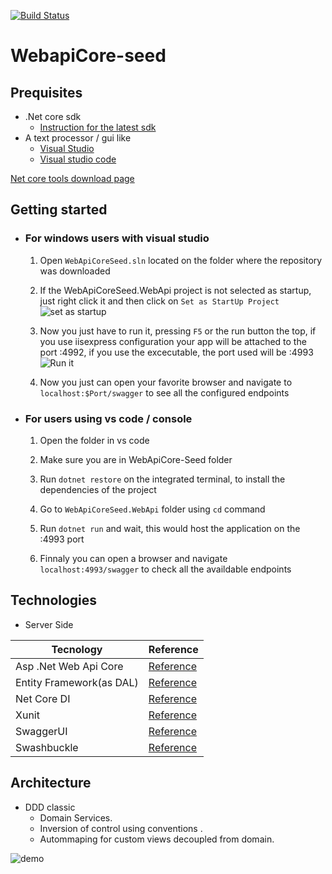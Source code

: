 [![Build Status](https://travis-ci.org/MakingSense/WebApiCore-Seed.svg?branch=master)](https://travis-ci.org/MakingSense/WebApiCore-Seed)
# WebapiCore-seed

## Prequisites
 * .Net core sdk
    * [Instruction for the latest sdk](https://github.com/dotnet/core/blob/master/release-notes/download-archives/2.1.200-sdk-download.md)
 * A text processor / gui like
    * [Visual Studio](https://www.visualstudio.com/es/downloads/)
    * [Visual studio code](https://code.visualstudio.com/Download)

[Net core tools download page](https://www.microsoft.com/net/download/windows)

## Getting started

* ### For windows users with visual studio
    1. Open `WebApiCoreSeed.sln` located on the folder where the repository was downloaded

    2. If the WebApiCoreSeed.WebApi project is not selected as startup, just right click it and then click on `Set as StartUp Project` 
    ![set as startup](https://i.imgur.com/fTbU51p.gif)

    3. Now you just have to run it, pressing `F5` or the run button the top, if you use iisexpress configuration your app will be attached to the port :4992, if you use the excecutable, the port used will be :4993
    ![Run it](https://i.imgur.com/8TuB31V.gif)

    4. Now you just can open your favorite browser and navigate to `localhost:$Port/swagger` to see all the configured endpoints

* ### For users using vs code / console
    1. Open the folder in vs code

    2. Make sure you are in WebApiCore-Seed folder

    3. Run `dotnet restore` on the integrated terminal, to install the dependencies of the project

    4. Go to `WebApiCoreSeed.WebApi` folder using `cd` command

    5. Run `dotnet run` and wait, this would host the application on the :4993 port

    6. Finnaly you can open a browser and navigate `localhost:4993/swagger` to check all the availdable endpoints



## Technologies


* Server Side

| Tecnology  | Reference |
| ---- | --------- |
 Asp .Net Web Api Core | [Reference](https://docs.microsoft.com/en-us/aspnet/core/?view=aspnetcore-2.0) | 
| Entity Framework(as DAL) | [Reference](https://docs.microsoft.com/en-us/ef/core/) |
| Net Core DI | [Reference](https://docs.microsoft.com/en-us/aspnet/core/mvc/controllers/dependency-injection?view=aspnetcore-2.0) |
| Xunit | [Reference](https://xunit.github.io/) | 
| SwaggerUI | [Reference](https://swagger.io/swagger-ui/) | 
| Swashbuckle | [Reference](https://docs.microsoft.com/en-us/aspnet/core/tutorials/getting-started-with-swashbuckle?view=aspnetcore-2.0&tabs=visual-studio%2Cvisual-studio-xml) | 
    
## Architecture
* DDD classic
    * Domain Services.
    * Inversion of control using conventions .
    * Autommaping for custom views decoupled from domain.
  
![demo](http://www.methodsandtools.com/archive/onion17.jpg)
